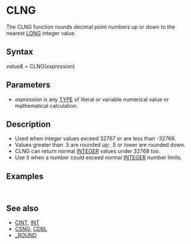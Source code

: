 # CLNG

The CLNG function rounds decimal point numbers up or down to the nearest [LONG](LONG.md) integer value.

  

## Syntax

*value&* = CLNG(*expression*)
  

## Parameters

* *expression* is any [TYPE](TYPE.md) of literal or variable numerical value or mathematical calculation.

  

## Description

* Used when integer values exceed 32767 or are less than -32768.
* Values greater than .5 are rounded up; .5 or lower are rounded down.
* CLNG can return normal [INTEGER](INTEGER.md) values under 32768 too.
* Use it when a number could exceed normal [INTEGER](INTEGER.md) number limits.

  

## Examples

```  a& = CLNG(2345678.51)  [PRINT](PRINT.md)  
```

```  2345679  
```

  

## See also

* [CINT](CINT.md), [INT](INT.md)
* [CSNG](CSNG.md), [CDBL](CDBL.md)
* [_ROUND](_ROUND.md)

  
